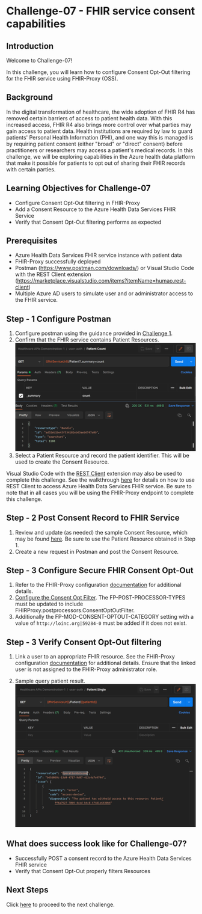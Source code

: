 # Challenge-07 - FHIR service consent capabilities

## Introduction

Welcome to Challenge-07!

In this challenge, you will learn how to configure Consent Opt-Out filtering for the FHIR service using FHIR-Proxy (OSS).

## Background

In the digital transformation of healthcare, the wide adoption of FHIR R4 has removed certain barriers of access to patient health data. With this increased access, FHIR R4 also brings more control over what parties may gain access to patient data. Health institutions are required by law to guard patients' Personal Health Information (PHI), and one way this is managed is by requiring patient consent (either "broad" or "direct" consent) before practitioners or researchers may access a patient's medical records. In this challenge, we will be exploring capabilities in the Azure health data platform that make it possible for patients to opt out of sharing their FHIR records with certain parties.

## Learning Objectives for Challenge-07

+ Configure Consent Opt-Out filtering in FHIR-Proxy
+ Add a Consent Resource to the Azure Health Data Services FHIR Service
+ Verify that Consent Opt-Out filtering performs as expected

## Prerequisites

+ Azure Health Data Services FHIR service instance with patient data
+ FHIR-Proxy successfully deployed
+ Postman (https://www.postman.com/downloads/) or Visual Studio Code with the REST Client extension (https://marketplace.visualstudio.com/items?itemName=humao.rest-client)
+ Multiple Azure AD users to simulate user and or administrator access to the FHIR service. 

## Step - 1 Configure Postman

1. Configure postman using the guidance provided in [Challenge 1](<../Challenge-01 - Deploy FHIR service (PaaS), FHIR-Proxy (OSS), and FHIR-Bulk Loader (OSS)/Readme.md>).
2. Confirm that the FHIR service contains Patient Resources.
![Patient Resources](./images/patient-count-postman.png)
3. Select a Patient Resource and record the patient identifier. This will be used to create the Consent Resource.

Visual Studio Code with the [REST Client](https://marketplace.visualstudio.com/items?itemName=humao.rest-client) extension may also be used to complete this challenge. See the walkthrough [here](https://docs.microsoft.com/en-us/azure/healthcare-apis/fhir/using-rest-client) for details on how to use REST Client to access Azure Health Data Services FHIR service. Be sure to note that in all cases you will be using the FHIR-Proxy endpoint to complete this challenge.

## Step - 2 Post Consent Record to FHIR Service

1. Review and update (as needed) the sample Consent Resource, which may be found [here](./sample-data/consent-resource.json). Be sure to use the Patient Resource obtained in Step 1.
2. Create a new request in Postman and post the Consent Resource.

## Step - 3 Configure Secure FHIR Consent Opt-Out

1. Refer to the FHIR-Proxy configuration [documentation](https://github.com/microsoft/fhir-proxy/blob/main/docs/configuration.md) for additional details.
2. [Configure the Consent Opt Filter](https://github.com/microsoft/fhir-proxy/blob/main/docs/configuration.md). The FP-POST-PROCESSOR-TYPES must be updated to include FHIRProxy.postprocessors.ConsentOptOutFilter.
3. Additionally the FP-MOD-CONSENT-OPTOUT-CATEGORY setting with a value of `http://loinc.org|59284-0` must be added if it does not exist.

## Step - 3 Verify Consent Opt-Out filtering

1. Link a user to an appropriate FHIR resource. See the FHIR-Proxy configuration [documentation](https://github.com/microsoft/fhir-proxy/blob/main/docs/configuration.md) for additional details. Ensure that the linked user is not assigned to the FHIR-Proxy administrator role.

2. Sample query patient result.![Query patient](./images/ConsentOptOut-Withheld-2.png) 


## What does success look like for Challenge-07?

+ Successfully POST a consent record to the Azure Health Data Services FHIR service
+ Verify that Consent Opt-Out properly filters Resources

## Next Steps

Click [here](<../Challenge-08 - DICOM/Readme.md>) to proceed to the next challenge.

